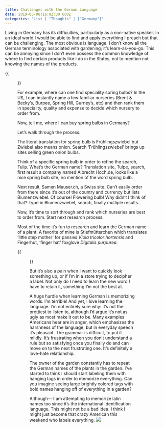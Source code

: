```yaml
---
title: Challenges with the German Language
date: 2019-03-08T16:02:00.000Z
categories: 'List [ "Thoughts" ] ["Germany"]'
---
```

Living in Germany has its difficulties, particularly as a non-native speaker. In an ideal world I would be able to find and apply everything I preach but that can be challenging. The most obvious is language. I don’t know all the German terminology associated with gardening; it’s learn-as-you-go. This can be annoying since I don’t even possess the common knowledge of where to find certain products like I do in the States, not to mention not knowing the names of the products. 

{{<figure src="/img/uploads/imag1015.jpg" alt="Stone Goblin on Steigstraße with Meersburg Castle on high hill in background" caption="Steigstraße, Meersburg Germany" width="500">}}

For example, where can one find speciality spring bulbs? In the US, I can instantly name a few familiar nurseries (Brent & Becky’s, Burpee, Spring Hill, Gurney’s, etc) and then rank them in speciality, quality and expense to decide which nursery to order from.

Now, tell me, where I can buy spring bulbs in Germany? 

Let’s walk through the process.

The literal translation for spring bulb is Frühlingszwiebel but Zwiebel also means onion. Search ‘Frühlingszwiebel’ brings up sites selling green onion bulbs.

Think of a specific spring bulb in order to refine the search, Tulip. What’s the German name? Translation site, Tulpe, search, first result a company named Albrecht Hoch.de, looks like a nice spring bulb site, no mention of the word spring bulb.

Next result, Samen Mauser.ch, a Swiss site. Can’t easily order from there since it’s out of the country and currency but lists Blumenzwiebel. Of course! Flowering bulb! Why didn’t I think of that? Type in Blumenzwiebel, search, finally multiple results. 

Now, it’s time to sort through and rank which nurseries are best to order from. Start next research process.

Most of the time it’s fun to research and learn the German name of a plant. A favorite of mine is Stiefmütterchen which translates ‘little step mother’ for pansies _Viola tricolor hortensis_ and Fingerhut, ‘finger hat’ foxglove _Digitalis purpurea_.

{{<figure src="/b64bdf33-7ef9-4af2-a61c-7d72a0a82db0" alt="Red Pansies Viola tricolor hortensis on Balkongarten" caption="_Viola tricolor hortensis_" width="500">}}

But it’s also a pain when I want to quickly look something up, or if I’m in a store trying to decipher a label. Not only do I need to learn the new word I have to retain it, something I’m not the best at. 

A huge hurdle when learning German is memorizing words. I’m terrible! And yet, I love learning the language. I’m not entirely sure why: it’s not the prettiest to listen to, although I’d argue it’s not as ugly as most make it out to be. Many examples Americans hear are in anger, which emphasizes the harshness of the language, but in everyday speech it’s pleasant. The grammar is difficult, to put it mildly. It’s frustrating when you don’t understand a rule but so satisfying once you finally do and can move on to the next frustrating one. It’s definitely a love-hate relationship.

The owner of the garden constantly has to repeat the German names of the plants in the garden. I’ve started to think I should start labeling them with hanging tags in order to memorize everything. Can you imagine seeing large brightly colored tags with bold names hanging off of everything in a garden? 

Although— I am attempting to memorize latin names too since it’s the international identification language. This might not be a bad idea. I think I might just become that crazy American this weekend who labels everything.
 ![](/img/uploads/p7270087.jpg)
